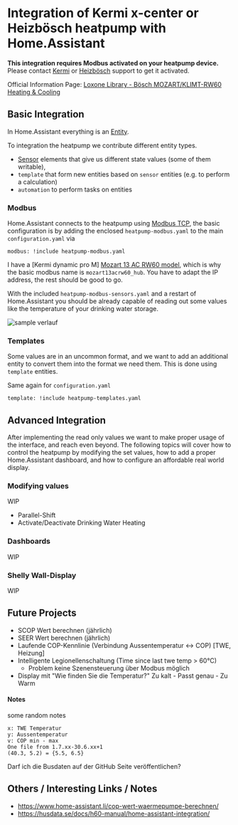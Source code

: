 # Integration of Kermi x-center or Heizbösch heatpump with Home.Assistant

__This integration requires Modbus activated on your heatpump device.__
Please contact [Kermi](https://www.kermi.com/) or [Heizbösch](https://www.boesch.at/) support to get it activated.

Official Information Page: [Loxone Library - Bösch MOZART/KLIMT-RW60 Heating & Cooling](https://library.loxone.com/detail/kermi-heating-cooling-1587/overview)

## Basic Integration

In Home.Assistant everything is an [Entity](https://developers.home-assistant.io/docs/architecture/devices-and-services).

To  integration  the heatpump we contribute different entity types. 
* [Sensor](https://developers.home-assistant.io/docs/core/entity/sensor/) elements that give us different state values (some of them writable), 
* `template` that form new entities based on `sensor` entities (e.g. to perform a calculation)
* `automation` to perform tasks on entities

### Modbus

Home.Assistant connects to the heatpump using [Modbus TCP](https://en.wikipedia.org/wiki/Modbus), the basic configuration
is by adding the enclosed `heatpump-modbus.yaml` to the main `configuration.yaml` via

```
modbus: !include heatpump-modbus.yaml
```

I have a [Kermi dynamic pro M] [Mozart 13 AC RW60 model](https://www.boesch.at/produkte/heizen/waermepumpe/luft/modulierende-luft-wasser-waermepumpe-mozart13ac-rw60~495484), which is 
why the basic modbus name is `mozart13acrw60_hub`. You have to adapt the
IP address, the rest should be good to go.

With the included `heatpump-modbus-sensors.yaml` and a restart of Home.Assistant you should be already capable of reading out some values like the temperature of your drinking water storage.

![sample verlauf](images/sampleVerlauf.png "Sample of sensor log")

### Templates

Some values are in an uncommon format, and we want to add an additional entity to convert them into the format we need them. This is done using `template` entities.

Same again for `configuration.yaml`
```
template: !include heatpump-templates.yaml
```

## Advanced Integration

After implementing the read only values we want to make proper usage of
the interface, and reach even beyond. The following topics will cover how to control the heatpump by modifying the set values, how to add a proper Home.Assistant dashboard, and how to configure an affordable real world display.

### Modifying values

WIP

* Parallel-Shift
* Activate/Deactivate Drinking Water Heating

### Dashboards

WIP

### Shelly Wall-Display

WIP

## Future Projects

* SCOP Wert berechnen (jährlich)
* SEER Wert berechnen (jährlich)
* Laufende COP-Kennlinie (Verbindung Aussentemperatur <-> COP) [TWE, Heizung]
* Intelligente Legionellenschaltung (Time since last twe temp > 60°C)
  * Problem keine Szenensteuerung über Modbus möglich
* Display mit "Wie finden Sie die Temperatur?" Zu kalt - Passt genau - Zu Warm

#### Notes

some random notes

```
x: TWE Temperatur
y: Aussentemperatur
v: COP min - max
One file from 1.7.xx-30.6.xx+1
(40.3, 5.2) = {5.5, 6.5}
```


Darf ich die Busdaten auf der GitHub Seite veröffentlichen?


## Others / Interesting Links / Notes

* https://www.home-assistant.li/cop-wert-waermepumpe-berechnen/
* https://husdata.se/docs/h60-manual/home-assistant-integration/



